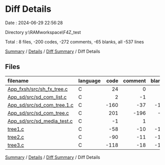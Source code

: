 # Diff Details

Date : 2024-06-29 22:56:28

Directory y:\\RAMworkspace\\F4Z_test

Total : 8 files,  -200 codes, -272 comments, -65 blanks, all -537 lines

[Summary](results.md) / [Details](details.md) / [Diff Summary](diff.md) / Diff Details

## Files
| filename | language | code | comment | blank | total |
| :--- | :--- | ---: | ---: | ---: | ---: |
| [App_fxsh/src/sh_fx_tree.c](/App_fxsh/src/sh_fx_tree.c) | C | 24 | 0 | 2 | 26 |
| [App_sd/src/sd_com_list.c](/App_sd/src/sd_com_list.c) | C | 2 | -1 | 2 | 3 |
| [App_sd/src/sd_com_tree.1.c](/App_sd/src/sd_com_tree.1.c) | C | -160 | -37 | -19 | -216 |
| [App_sd/src/sd_com_tree.c](/App_sd/src/sd_com_tree.c) | C | 201 | -196 | -4 | 1 |
| [App_sd/src/sd_media_test.c](/App_sd/src/sd_media_test.c) | C | -1 | 1 | 0 | 0 |
| [tree1.c](/tree1.c) | C | -58 | -10 | -11 | -79 |
| [tree2.c](/tree2.c) | C | -90 | -11 | -17 | -118 |
| [tree3.c](/tree3.c) | C | -118 | -18 | -18 | -154 |

[Summary](results.md) / [Details](details.md) / [Diff Summary](diff.md) / Diff Details